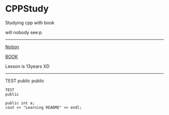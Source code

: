 # CPPStudy
Studying cpp with book 

will nobody see:p
***
[Notion](https://www.notion.so/C-a622052bde0f4ad3b7abfef4c9055b72)

[BOOK](http://www.yes24.com/Product/Goods/3816661)

Lesson is 13years XD
___
TEST
public public

    TEST
    public
    
    public int a;
    cout << "Learning README" << endl;
